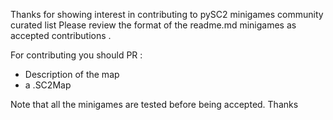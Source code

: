 
Thanks for showing interest in contributing to pySC2 minigames community curated list
Please review the format of the readme.md minigames as accepted contributions .

For contributing you should PR :

* Description of the map
* a .SC2Map

Note that all the minigames are tested before being accepted.
Thanks 
